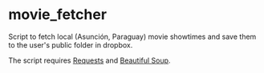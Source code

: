 movie_fetcher
=============

Script to fetch local (Asunción, Paraguay) movie showtimes and save them to the user's public folder in dropbox. 

The script requires [Requests][requests] and [Beautiful Soup][bs].

[requests]: http://docs.python-requests.org/en/latest/
[bs]: http://www.crummy.com/software/BeautifulSoup/
